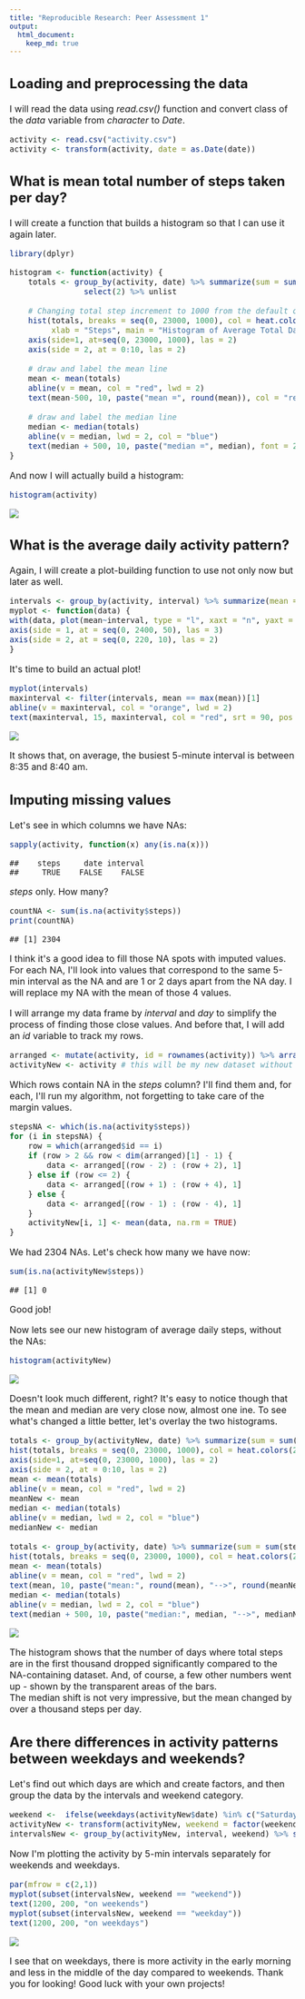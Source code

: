 ```yaml
---
title: "Reproducible Research: Peer Assessment 1"
output: 
  html_document:
    keep_md: true
---
```

<font size = 3>

## Loading and preprocessing the data
I will read the data using *read.csv()* function and convert class of the *data* variable from *character* to *Date*.

```r
activity <- read.csv("activity.csv")
activity <- transform(activity, date = as.Date(date))
```
## What is mean total number of steps taken per day?
I will create a function that builds a histogram so that I can use it again later.

```r
library(dplyr)

histogram <- function(activity) {
    totals <- group_by(activity, date) %>% summarize(sum = sum(steps, na.rm = TRUE)) %>% 
                select(2) %>% unlist
    
    # Changing total step increment to 1000 from the default of 5000
    hist(totals, breaks = seq(0, 23000, 1000), col = heat.colors(22, rev = TRUE), xaxt = "n", yaxt = "n", 
         xlab = "Steps", main = "Histogram of Average Total Daily Steps")
    axis(side=1, at=seq(0, 23000, 1000), las = 2) 
    axis(side = 2, at = 0:10, las = 2)
    
    # draw and label the mean line
    mean <- mean(totals)
    abline(v = mean, col = "red", lwd = 2)
    text(mean-500, 10, paste("mean =", round(mean)), col = "red", font = 2, pos = 2)
    
    # draw and label the median line
    median <- median(totals)
    abline(v = median, lwd = 2, col = "blue")
    text(median + 500, 10, paste("median =", median), font = 2, pos = 4, col = "blue")
}
```

And now I will actually build a histogram:

```r
histogram(activity)
```

![](PA1_template_files/figure-html/unnamed-chunk-3-1.png)<!-- -->

## What is the average daily activity pattern?
Again, I will create a plot-building function to use not only now but later as well.

```r
intervals <- group_by(activity, interval) %>% summarize(mean = mean(steps, na.rm = TRUE))
myplot <- function(data) {
with(data, plot(mean~interval, type = "l", xaxt = "n", yaxt = "n", ylab = "average number of steps", main = "Average steps per interval", col = "blue", lwd = 2, ylim = c(0,220)))
axis(side = 1, at = seq(0, 2400, 50), las = 3)
axis(side = 2, at = seq(0, 220, 10), las = 2)
}
```

It's time to build an actual plot!

```r
myplot(intervals)
maxinterval <- filter(intervals, mean == max(mean))[1]
abline(v = maxinterval, col = "orange", lwd = 2)
text(maxinterval, 15, maxinterval, col = "red", srt = 90, pos = 2)
```

![](PA1_template_files/figure-html/unnamed-chunk-5-1.png)<!-- -->

It shows that, on average, the busiest 5-minute interval is between 8:35 and 8:40 am.

## Imputing missing values
Let's see in which columns we have NAs:

```r
sapply(activity, function(x) any(is.na(x)))
```

```
##    steps     date interval 
##     TRUE    FALSE    FALSE
```

*steps* only. How many?

```r
countNA <- sum(is.na(activity$steps))
print(countNA)
```

```
## [1] 2304
```

I think it's a good idea to fill those NA spots with imputed values.
For each NA, I'll look into values that correspond to the same 5-min interval as the NA and are 1 or 2 days apart from the NA day.
I will replace my NA with the mean of those 4 values.

I will arrange my data frame by *interval* and *day* to simplify the process of finding those close values. And before that, I will add an *id* variable to track my rows.

```r
arranged <- mutate(activity, id = rownames(activity)) %>% arrange(interval, date)
activityNew <- activity # this will be my new dataset without NAs
```

Which rows contain NA in the *steps* column? I'll find them and, for each, I'll run my algorithm, not forgetting to take care of the margin values.

```r
stepsNA <- which(is.na(activity$steps))
for (i in stepsNA) {
    row = which(arranged$id == i)
    if (row > 2 && row < dim(arranged)[1] - 1) {
        data <- arranged[(row - 2) : (row + 2), 1]
    } else if (row <= 2) {
        data <- arranged[(row + 1) : (row + 4), 1]
    } else {
        data <- arranged[(row - 1) : (row - 4), 1]
    }
    activityNew[i, 1] <- mean(data, na.rm = TRUE)
}
```

We had 2304 NAs. Let's check how many we have now:

```r
sum(is.na(activityNew$steps))
```

```
## [1] 0
```
Good job!

Now lets see our new histogram of average daily steps, without the NAs:

```r
histogram(activityNew)
```

![](PA1_template_files/figure-html/unnamed-chunk-11-1.png)<!-- -->

Doesn't look much different, right? It's easy to notice though that the mean and median are very close now, almost one ine.
To see what's changed a little better, let's overlay the two histograms.

```r
totals <- group_by(activityNew, date) %>% summarize(sum = sum(steps, na.rm = TRUE)) %>% select(2) %>% unlist
hist(totals, breaks = seq(0, 23000, 1000), col = heat.colors(22, rev = TRUE, alpha = 0.3), xaxt = "n", yaxt = "n", xlab = "Steps", main = "Total steps per day histogram")
axis(side=1, at=seq(0, 23000, 1000), las = 2)
axis(side = 2, at = 0:10, las = 2)
mean <- mean(totals)
abline(v = mean, col = "red", lwd = 2)
meanNew <- mean
median <- median(totals)
abline(v = median, lwd = 2, col = "blue")
medianNew <- median
    
totals <- group_by(activity, date) %>% summarize(sum = sum(steps, na.rm = TRUE)) %>% select(2) %>% unlist
hist(totals, breaks = seq(0, 23000, 1000), col = heat.colors(22, rev = TRUE, alpha = 0.7), xaxt = "n", yaxt = "n", add = TRUE)
mean <- mean(totals)
abline(v = mean, col = "red", lwd = 2)
text(mean, 10, paste("mean:", round(mean), "-->", round(meanNew)), col = "red", font = 2, pos = 2)
median <- median(totals)
abline(v = median, lwd = 2, col = "blue")
text(median + 500, 10, paste("median:", median, "-->", medianNew), font = 2, pos = 4, col = "blue")
```

![](PA1_template_files/figure-html/unnamed-chunk-12-1.png)<!-- -->

The histogram shows that the number of days where total steps are in the first thousand dropped significantly compared to the NA-containing dataset. And, of course, a few other numbers went up - shown by the transparent areas of the bars.  
The median shift is not very impressive, but the mean changed by over a thousand steps per day.

## Are there differences in activity patterns between weekdays and weekends?
Let's find out which days are which and create factors, and then group the data by the intervals and weekend category.

```r
weekend <-  ifelse(weekdays(activityNew$date) %in% c("Saturday", "Sunday"), "weekend", "weekday")
activityNew <- transform(activityNew, weekend = factor(weekend))
intervalsNew <- group_by(activityNew, interval, weekend) %>% summarize(mean = mean(steps, na.rm = TRUE))
```
Now I'm plotting the activity by 5-min intervals separately for weekends and weekdays.

```r
par(mfrow = c(2,1))
myplot(subset(intervalsNew, weekend == "weekend"))
text(1200, 200, "on weekends")
myplot(subset(intervalsNew, weekend == "weekday"))
text(1200, 200, "on weekdays")
```

![](PA1_template_files/figure-html/unnamed-chunk-14-1.png)<!-- -->

I see that on weekdays, there is more activity in the early morning and less in the middle of the day compared to weekends.
Thank you for looking! Good luck with your own projects!</font>
